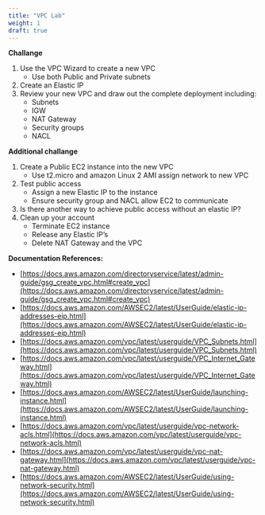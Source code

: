 ```yaml
---
title: "VPC Lab"
weight: 1
draft: true
---
```





**Challange**

1. Use the VPC Wizard to create a new VPC
	* Use both Public and Private subnets
2. Create an Elastic IP
3. Review your new VPC and draw out the complete deployment including:
	* Subnets
	* IGW
	* NAT Gateway
	* Security groups
	* NACL

**Additional challange**

1. Create a Public EC2 instance into the new VPC
	* Use t2.micro and amazon Linux 2 AMI assign network to new VPC
2. Test public access
	* Assign a new Elastic IP to the instance
	* Ensure security group and NACL allow EC2 to communicate
3. Is there another way to achieve public access without an elastic IP?
4. Clean up your account
	* Terminate EC2 instance
	* Release any Elastic IP’s
	* Delete NAT Gateway and the VPC

**Documentation References:**

* [https://docs.aws.amazon.com/directoryservice/latest/admin-guide/gsg_create_vpc.html#create_vpc](https://docs.aws.amazon.com/directoryservice/latest/admin-guide/gsg_create_vpc.html#create_vpc)
* [https://docs.aws.amazon.com/AWSEC2/latest/UserGuide/elastic-ip-addresses-eip.html](https://docs.aws.amazon.com/AWSEC2/latest/UserGuide/elastic-ip-addresses-eip.html)
* [https://docs.aws.amazon.com/vpc/latest/userguide/VPC_Subnets.html](https://docs.aws.amazon.com/vpc/latest/userguide/VPC_Subnets.html)
* [https://docs.aws.amazon.com/vpc/latest/userguide/VPC_Internet_Gateway.html](https://docs.aws.amazon.com/vpc/latest/userguide/VPC_Internet_Gateway.html)
* [https://docs.aws.amazon.com/AWSEC2/latest/UserGuide/launching-instance.html](https://docs.aws.amazon.com/AWSEC2/latest/UserGuide/launching-instance.html)
* [https://docs.aws.amazon.com/vpc/latest/userguide/vpc-network-acls.html](https://docs.aws.amazon.com/vpc/latest/userguide/vpc-network-acls.html)
* [https://docs.aws.amazon.com/vpc/latest/userguide/vpc-nat-gateway.html](https://docs.aws.amazon.com/vpc/latest/userguide/vpc-nat-gateway.html)
* [https://docs.aws.amazon.com/AWSEC2/latest/UserGuide/using-network-security.html](https://docs.aws.amazon.com/AWSEC2/latest/UserGuide/using-network-security.html)

